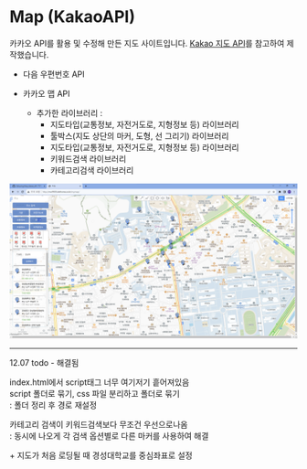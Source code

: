 # Map (KakaoAPI)

카카오 API를 활용 및 수정해 만든 지도 사이트입니다.
[Kakao 지도 API](https://apis.map.kakao.com/)를 참고하여 제작했습니다.

- 다음 우편번호 API

- 카카오 맵 API
    - 추가한 라이브러리 :
        - 지도타입(교통정보, 자전거도로, 지형정보 등) 라이브러리
        - 툴박스(지도 상단의 마커, 도형, 선 그리기) 라이브러리
        - 지도타입(교통정보, 자전거도로, 지형정보 등) 라이브러리
        - 키워드검색 라이브러리
        - 카테고리검색 라이브러리

![img.png](img.png)


<hr>
12.07 todo - 해결됨<br>

index.html에서 script태그 너무 여기저기 흩어져있음<br>
script 폴더로 묶기, css 파일 분리하고 폴더로 묶기<br>
: 폴더 정리 후 경로 재설정

카테고리 검색이 키워드검색보다 무조건 우선으로나옴<br>
: 동시에 나오게 각 검색 옵션별로 다른 마커를 사용하여 해결

&plus; 지도가 처음 로딩될 때 경성대학교를 중심좌표로 설정
